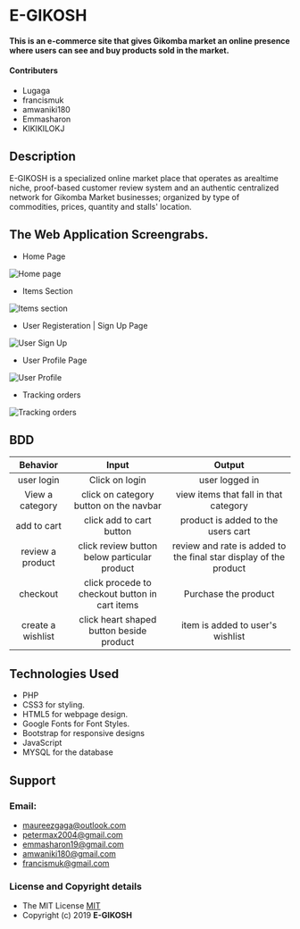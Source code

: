 # E-GIKOSH

#### This is an e-commerce site that gives Gikomba market an online presence where users can see and buy products sold in the market.

#### Contributers
* Lugaga 
* francismuk
* amwaniki180
* Emmasharon
* KIKIKILOKJ

## Description

E-GIKOSH is a specialized online market place that operates as arealtime niche, proof-based customer review system and an authentic centralized network for Gikomba Market businesses; organized by type of commodities, prices, quantity and stalls' location. 

## The Web Application Screengrabs.
* Home Page

![Home page](/home/emma/Documents/moringa-school-projects/E-GIKOSH/screen-grabs/home-page.png)

* Items Section

![Items section](/home/emma/Documents/moringa-school-projects/E-GIKOSH/screen-grabs/items.png)

* User Registeration | Sign Up Page

![User Sign Up](/home/emma/Documents/moringa-school-projects/E-GIKOSH/screen-grabs/login.png)

* User Profile Page

![User Profile](/home/emma/Documents/moringa-school-projects/E-GIKOSH/screen-grabs/profile.png)

* Tracking orders

![Tracking orders](/home/emma/Documents/moringa-school-projects/E-GIKOSH/screen-grabs/track-order.png)

## BDD

| Behavior | Input  | Output |
| :-------------: | :-------------: | :-------------: |
| user login | Click on login | user logged in |
| View a category | click on category button on the navbar  | view items that fall in that category |
| add to cart| click add to cart button | product is added to the users cart |
| review a product| click review button below particular product | review and rate is added to the final star display of the product |
| checkout | click procede to checkout button in cart items | Purchase the product |
| create a wishlist| click heart shaped button beside product  | item is added to user's wishlist |


## Technologies Used

* PHP
* CSS3 for styling.
* HTML5 for webpage design.
* Google Fonts for Font Styles.
* Bootstrap for responsive designs
* JavaScript
* MYSQL for the database

## Support

### Email: 
  * maureezgaga@outlook.com
  * petermax2004@gmail.com
  * emmasharon19@gmail.com
  * amwaniki180@gmail.com
  * francismuk@gmail.com

### License and Copyright details

* The MIT License [MIT](LICENSE)
* Copyright (c) 2019 **E-GIKOSH**



